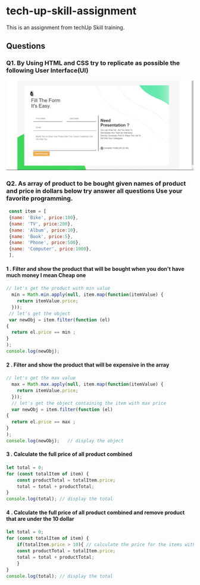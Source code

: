 # tech-up-skill-assignment
This is an assignment from techUp Skill training.
## Questions
### Q1. By Using HTML and CSS try to replicate as possible the following User Interface(UI)

![image](https://github.com/Abou-Shadadi/tech-up-skill-assignment/blob/5f7c924de91903b4a5a316b9496d9d3d7102a16e/img/sample.jpeg)


### Q2. As array of product to be bought given names of product and price in dollars below try answer all questions Use your favorite programming.

```js 
 const item = [ 
 {name: 'Bike', price:100},
 {name: 'TV', price:200},
 {name: 'Album', price:10},
 {name: 'Book', price:5},
 {name: 'Phone', price:500},
 {name: 'Computer', price:1000},
 ], 
```
#### 1 . Filter and show the product that will be bought when you don't have much money I mean Cheap one
```js
// let's get the product with min value
  min = Math.min.apply(null, item.map(function(itemValue) {
    return itemValue.price;
  }));
 // let's get the object
 var newObj = item.filter(function (el)
{
  return el.price == min ;
}
);
console.log(newObj);
```
#### 2 . Filter and show the product that will be expensive in the array
```js
// let's get the max value
  max = Math.max.apply(null, item.map(function(itemValue) {
    return itemValue.price;
  }));
  // let's get the object containing the item with max price
  var newObj = item.filter(function (el)
{
  return el.price == max ;
}
);
console.log(newObj);   // display the object
```
#### 3 . Calculate the full price of all product combined
```js
let total = 0;
for (const totalItem of item) {
    const productTotal = totalItem.price;
    total = total + productTotal;
}
console.log(total); // display the total
```
#### 4 . Calculate the full price of all product combined and remove product that are under the 10 dollar
```js
let total = 0;
for (const totalItem of item) {
    if(totalItem.price > 10){ // calculate the price for the items with price above 10 Dollars
    const productTotal = totalItem.price;
    total = total + productTotal;
    }
}
console.log(total); // display the total
```

